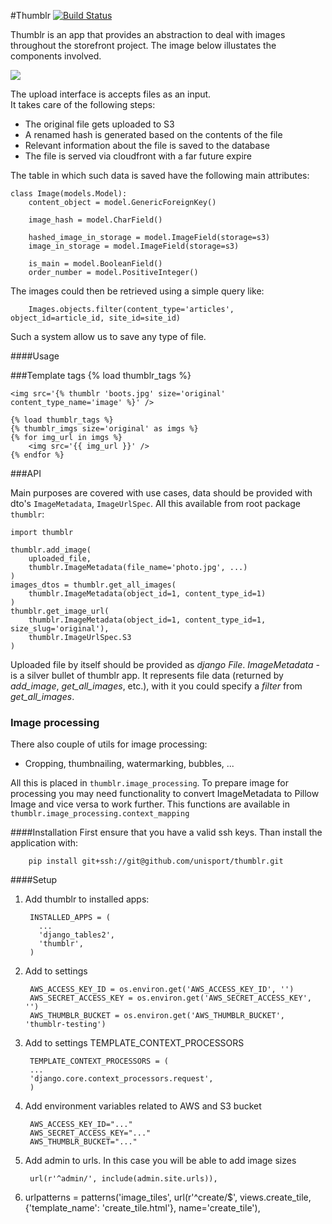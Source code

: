 #Thumblr [![Build Status](https://magnum.travis-ci.com/unisport/thumblr.svg?token=qsbi8v1ehwb8Bju5YWQ6&branch=master)](https://magnum.travis-ci.com/unisport/thumblr)

Thumblr is an app that provides an abstraction to deal with images throughout the storefront project. The image below illustates the components involved.  

![](http://s3.amazonaws.com/storefront-dump/upload.png)


The upload interface is accepts files as an input.  
It takes care of the following steps:

* The original file gets uploaded to S3
* A renamed hash is generated based on the contents of the file
* Relevant information about the file is saved to the database
* The file is served via cloudfront with a far future expire

The table in which such data is saved have the following main attributes:

    class Image(models.Model):
        content_object = model.GenericForeignKey()
        
        image_hash = model.CharField()
        
        hashed_image_in_storage = model.ImageField(storage=s3)
        image_in_storage = model.ImageField(storage=s3)        

        is_main = model.BooleanField()
        order_number = model.PositiveInteger()
        

The images could then be retrieved using a simple query like:

        Images.objects.filter(content_type='articles', object_id=article_id, site_id=site_id) 

Such a system allow us to save any type of file. 

####Usage

###Template tags
    {% load thumblr_tags %}
    
    <img src='{% thumblr 'boots.jpg' size='original' content_type_name='image' %}' />

    {% load thumblr_tags %}
    {% thumblr_imgs size='original' as imgs %}
    {% for img_url in imgs %}
        <img src='{{ img_url }}' />
    {% endfor %}
    
###API

Main purposes are covered with use cases, data should be provided with dto's 
`ImageMetadata`, `ImageUrlSpec`. All this available from root package `thumblr`:

    import thumblr
    
    thumblr.add_image(
        uploaded_file, 
        thumblr.ImageMetadata(file_name='photo.jpg', ...)
    )
    images_dtos = thumblr.get_all_images(
        thumblr.ImageMetadata(object_id=1, content_type_id=1)
    )
    thumblr.get_image_url(
        thumblr.ImageMetadata(object_id=1, content_type_id=1, size_slug='original'), 
        thumblr.ImageUrlSpec.S3
    )
    
Uploaded file by itself should be provided as *django* *File*. 
*ImageMetadata* - is a silver bullet of thumblr app. It represents file data (returned by *add_image*, *get_all_images*, etc.), 
with it you could specify a *filter* from *get_all_images*.

### Image processing
There also couple of utils for image processing: 
 * Cropping, thumbnailing, watermarking, bubbles, ...

All this is placed in `thumblr.image_processing`. To prepare image for processing you may need functionality to convert
ImageMetadata to Pillow Image and vice versa to work further. This functions are available in `thumblr.image_processing.context_mapping` 


####Installation
First ensure that you have a valid ssh keys. Than install the application with:

        pip install git+ssh://git@github.com/unisport/thumblr.git

####Setup
1. Add thumblr to installed apps:

        INSTALLED_APPS = (
          ...
          'django_tables2',
          'thumblr',
        )
        
2. Add to settings 

        AWS_ACCESS_KEY_ID = os.environ.get('AWS_ACCESS_KEY_ID', '')
        AWS_SECRET_ACCESS_KEY = os.environ.get('AWS_SECRET_ACCESS_KEY', '')
        AWS_THUMBLR_BUCKET = os.environ.get('AWS_THUMBLR_BUCKET', 'thumblr-testing')        

3. Add to settings TEMPLATE_CONTEXT_PROCESSORS

        TEMPLATE_CONTEXT_PROCESSORS = (
        ...
        'django.core.context_processors.request',
        )
        
4. Add environment variables related to AWS and S3 bucket
        
        AWS_ACCESS_KEY_ID="..."
        AWS_SECRET_ACCESS_KEY="..."
        AWS_THUMBLR_BUCKET="..."
        
5. Add admin to urls. In this case you will be able to add image sizes
        
        url(r'^admin/', include(admin.site.urls)),
        
6. urlpatterns = patterns('image_tiles',
       url(r'^create/$', views.create_tile, {'template_name': 'create_tile.html'}, name='create_tile'),
